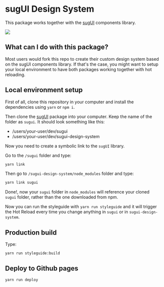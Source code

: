 # sugUI Design System

This package works together with the [sugUI](https://github.com/gazpachu/sugui) components library.

![](https://gazpachu.github.io/sugui-design-system/img/screenshot.jpg)

## What can I do with this package?

Most users would fork this repo to create their custom design system based on the sugUI components library. If that's the case, you might want to setup your local environment to have both packages working together with hot reloading.

## Local environment setup

First of all, clone this repository in your computer and install the dependencies using `yarn` or `npm i`.

Then clone the [sugUI](https://github.com/gazpachu/sugui) package into your computer. Keep the name of the folder as `sugui`. It should look something like this:

- /users/your-user/dev/sugui
- /users/your-user/dev/sugui-design-system

Now you need to create a symbolic link to the `sugUI` library.

Go to the `/sugui` folder and type:

```cmd
yarn link
```

Then go to `/sugui-design-system/node_modules` folder and type:

```cmd
yarn link sugui
```

Done!, now your `sugui` folder in `node_modules` will reference your cloned `sugui` folder, rather than the one downloaded from npm.

Now you can run the styleguide with `yarn run styleguide` and it will trigger the Hot Reload every time you change anything in `sugui` or in `sugui-design-system`.

## Production build

Type:

```cmd
yarn run styleguide:build
```

## Deploy to Github pages

```cmd
yarn run deploy
```

